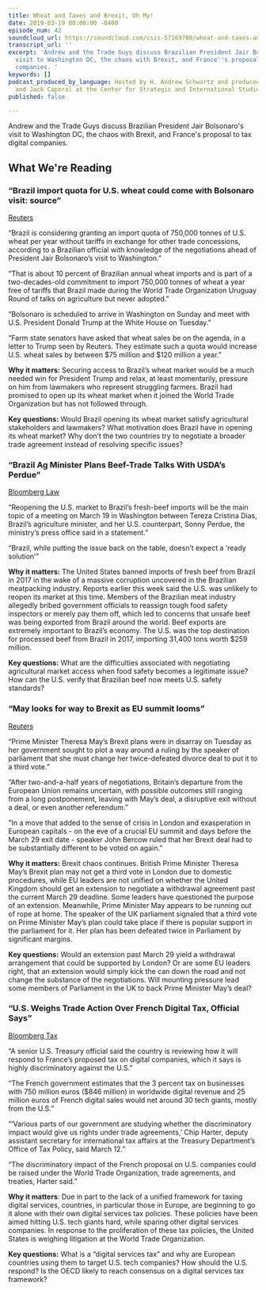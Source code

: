```yaml
---
title: Wheat and Taxes and Brexit, Oh My!
date: 2019-03-19 00:00:00 -0400
episode_num: 42
soundcloud_url: https://soundcloud.com/csis-57169780/wheat-and-taxes-and-brexit-oh-my
transcript_url: ''
excerpt: 'Andrew and the Trade Guys discuss Brazilian President Jair Bolsonaro''s
  visit to Washington DC, the chaos with Brexit, and France''s proposal to tax digital
  companies. '
keywords: []
podcast_produced_by_language: Hosted by H. Andrew Schwartz and produced by Yumi Araki
  and Jack Caporal at the Center for Strategic and International Studies in Washington.
published: false

---
```

Andrew and the Trade Guys discuss Brazilian President Jair Bolsonaro's visit to Washington DC, the chaos with Brexit, and France's proposal to tax digital companies. 

## What We're Reading

### “Brazil import quota for U.S. wheat could come with Bolsonaro visit: source” 

[Reuters ](https://www.reuters.com/article/us-usa-brazil-wheat/brazil-import-quota-for-u-s-wheat-could-come-with-bolsonaro-visit-source-idUSKCN1QX0KE)

“Brazil is considering granting an import quota of 750,000 tonnes of U.S. wheat per year without tariffs in exchange for other trade concessions, according to a Brazilian official with knowledge of the negotiations ahead of President Jair Bolsonaro’s visit to Washington.”

“That is about 10 percent of Brazilian annual wheat imports and is part of a two-decades-old commitment to import 750,000 tonnes of wheat a year free of tariffs that Brazil made during the World Trade Organization Uruguay Round of talks on agriculture but never adopted.”

“Bolsonaro is scheduled to arrive in Washington on Sunday and meet with U.S. President Donald Trump at the White House on Tuesday.”

“Farm state senators have asked that wheat sales be on the agenda, in a letter to Trump seen by Reuters. They estimate such a quota would increase U.S. wheat sales by between $75 million and $120 million a year.”

**Why it matters:** Securing access to Brazil’s wheat market would be a much needed win for President Trump and relax, at least momentarily, pressure on him from lawmakers who represent struggling farmers. Brazil had promised to open up its wheat market when it joined the World Trade Organization but has not followed through.

**Key questions:** Would Brazil opening its wheat market satisfy agricultural stakeholders and lawmakers? What motivation does Brazil have in opening its wheat market? Why don’t the two countries try to negotiate a broader trade agreement instead of resolving specific issues?

### “Brazil Ag Minister Plans Beef-Trade Talks With USDA’s Perdue” 

[Bloomberg Law](https://news.bloomberglaw.com/international-trade/brazil-ag-minister-plans-beef-trade-talks-with-usdas-perdue)

“Reopening the U.S. market to Brazil’s fresh-beef imports will be the main topic of a meeting on March 19 in Washington between Tereza Cristina Dias, Brazil’s agriculture minister, and her U.S. counterpart, Sonny Perdue, the ministry’s press office said in a statement.”

“Brazil, while putting the issue back on the table, doesn’t expect a ‘ready solution’”

**Why it matters:** The United States banned imports of fresh beef from Brazil in 2017 in the wake of a massive corruption uncovered in the Brazilian meatpacking industry. Reports earlier this week said the U.S. was unlikely to reopen its market at this time. Members of the Brazilian meat industry allegedly bribed government officials to reassign tough food safety inspectors or merely pay them off, which led to concerns that unsafe beef was being exported from Brazil around the world. Beef exports are extremely important to Brazil’s economy. The U.S. was the top destination for processed beef from Brazil in 2017, importing 31,400 tons worth $259 million.

**Key questions:** What are the difficulties associated with negotiating agricultural market access when food safety becomes a legitimate issue? How can the U.S. verify that Brazilian beef now meets U.S. safety standards?

### “May looks for way to Brexit as EU summit looms” 

[Reuters]( https://www.reuters.com/article/uk-britain-eu/brexit-in-crisis-as-pm-may-plots-a-course-around-speakers-obstruction-idUSKCN1R00L1)

“Prime Minister Theresa May’s Brexit plans were in disarray on Tuesday as her government sought to plot a way around a ruling by the speaker of parliament that she must change her twice-defeated divorce deal to put it to a third vote.”

“After two-and-a-half years of negotiations, Britain’s departure from the European Union remains uncertain, with possible outcomes still ranging from a long postponement, leaving with May’s deal, a disruptive exit without a deal, or even another referendum.”

"In a move that added to the sense of crisis in London and exasperation in European capitals - on the eve of a crucial EU summit and days before the March 29 exit date - speaker John Bercow ruled that her Brexit deal had to be substantially different to be voted on again.”

**Why it matters:** Brexit chaos continues. British Prime Minister Theresa May’s Brexit plan may not get a third vote in London due to domestic procedures, while EU leaders are not unified on whether the United Kingdom should get an extension to negotiate a withdrawal agreement past the current March 29 deadline. Some leaders have questioned the purpose of an extension. Meanwhile, Prime Minister May appears to be running out of rope at home. The speaker of the UK parliament signaled that a third vote on Prime Minister May’s plan could take place if there is popular support in the parliament for it. Her plan has been defeated twice in Parliament by significant margins.

**Key questions:** Would an extension past March 29 yield a withdrawal arrangement that could be supported by London? Or are some EU leaders right, that an extension would simply kick the can down the road and not change the substance of the negotiations. Will mounting pressure lead some members of Parliament in the UK to back Prime Minister May’s deal?

### “U.S. Weighs Trade Action Over French Digital Tax, Official Says” 

[Bloomberg Tax](https://news.bloombergtax.com/daily-tax-report-international/u-s-weighs-trade-action-over-french-digital-tax-official-says)

“A senior U.S. Treasury official said the country is reviewing how it will respond to France’s proposed tax on digital companies, which it says is highly discriminatory against the U.S.”

“The French government estimates that the 3 percent tax on businesses with 750 million euros ($846 million) in worldwide digital revenue and 25 million euros of French digital sales would net around 30 tech giants, mostly from the U.S.”

“’Various parts of our government are studying whether the discriminatory impact would give us rights under trade agreements,’ Chip Harter, deputy assistant secretary for international tax affairs at the Treasury Department’s Office of Tax Policy, said March 12.”

“The discriminatory impact of the French proposal on U.S. companies could be raised under the World Trade Organization, trade agreements, and treaties, Harter said.”

**Why it matters**: Due in part to the lack of a unified framework for taxing digital services, countries, in particular those in Europe, are beginning to go it alone with their own digital services tax policies. These policies have been aimed hitting U.S. tech giants hard, while sparing other digital services companies. In response to the proliferation of these tax policies, the United States is weighing litigation at the World Trade Organization.

**Key questions:** What is a “digital services tax” and why are European countries using them to target U.S. tech companies? How should the U.S. respond? Is the OECD likely to reach consensus on a digital services tax framework?